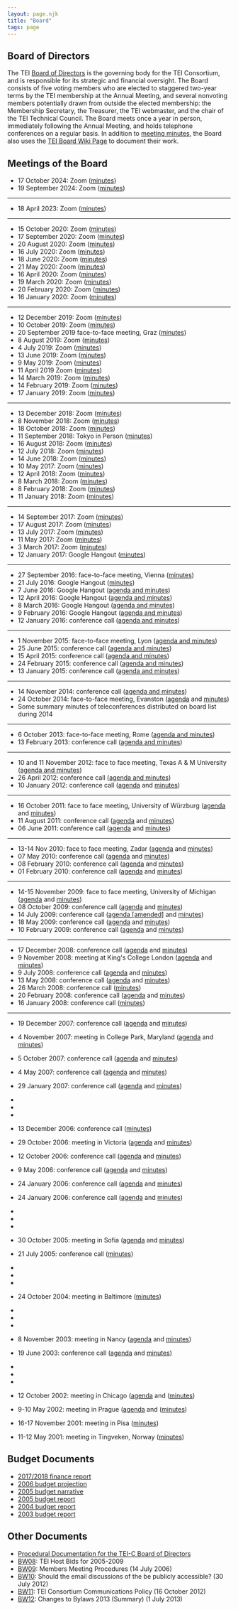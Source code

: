 ```yaml
---
layout: page.njk
title: "Board"
tags: page
---
```

## Board of Directors

The TEI [Board of Directors](/about/board-of-directors/) is the governing body for the TEI Consortium, and is responsible for its strategic and financial oversight. The Board consists of five voting members who are elected to staggered two-year terms by the TEI membership at the Annual Meeting, and several nonvoting members potentially drawn from outside the elected membership: the Membership Secretary, the Treasurer, the TEI webmaster, and the chair of the TEI Technical Council. The Board meets once a year in person, immediately following the Annual Meeting, and holds telephone conferences on a regular basis. In addition to [meeting minutes](/activities/board/ "meeting minutes"), the Board also uses the [TEI Board Wiki Page](https://wiki.tei-c.org/index.php/TEI-C_Board_of_Directors "TEI Board Wiki Page") to document their work.

## Meetings of the Board

* 17 October 2024: Zoom ([minutes](/activities/board/minutes-from-tei-board-meeting-Oct2024/))
* 19 September 2024: Zoom ([minutes](/activities/board/board-minutes-Sept2024/))

---

* 18 April 2023: Zoom ([minutes](/?page_id=31594&preview=true))

---

* 15 October 2020: Zoom ([minutes](/activities/board/tei-c-board-meeting-2020-10-15/))
* 17 September 2020: Zoom ([minutes](/activities/board/tei-c-board-meeting-2020-09-17))
* 20 August 2020: Zoom ([minutes](/activities/board/tei-c-board-meeting-2020-08-20))
* 16 July 2020: Zoom ([minutes](/activities/board/tei-c-board-meeting-2020-07-16))
* 18 June 2020: Zoom ([minutes](/activities/board/tei-c-board-meeting-2020-06-18))
* 21 May 2020: Zoom ([minutes](/activities/board/board-tei-c-board-meeting-2020-05-21))
* 16 April 2020: Zoom ([minutes](/activities/board/board-tei-c-board-meeting-2020-04-16/))
* 19 March 2020: Zoom ([minutes](/activities/board/tei-c-board-meeting-2020-03-19/))
* 20 February 2020: Zoom ([minutes](/activities/board/tei-c-board-meeting-2020-02-20/))
* 16 January 2020: Zoom ([minutes](/activities/board/tei-c-board-meeting-2020-01-16/))

---

* 12 December 2019: Zoom ([minutes](/activities/board/board-tei-c-board-meeting-2019-12-12/))
* 10 October 2019: Zoom ([minutes](/activities/board/board-tei-c-board-meeting-2019-10-10/))
* 20 September 2019 face-to-face meeting, Graz ([minutes](/activities/board/board-tei-c-face-to-face-board-meeting-2019-09-20/))
* 8 August 2019: Zoom ([minutes](/activities/board/board-tei-c-board-meeting-2019-08-08/))
* 4 July 2019: Zoom ([minutes](/activities/board/tei-c-board-meeting-2019-07-04/))
* 13 June 2019: Zoom ([minutes](/activities/board/board-tei-c-board-meeting-2019-06-13/))
* 9 May 2019: Zoom ([minutes](/activities/board/board-tei-c-board-meeting-2019-05-09/))
* 11 April 2019 Zoom ([minutes](/activities/board/board-tei-c-board-meeting-2019-04-11/))
* 14 March 2019: Zoom ([minutes](/activities/board/board-tei-c-board-meeting-2019-03-14/))
* 14 February 2019: Zoom ([minutes](/activities/board/board-tei-c-board-meeting-2019-02-14/))
* 17 January 2019: Zoom ([minutes](/activities/board/board-tei-c-board-meeting-2019-01-17/))

---

* 13 December 2018: Zoom ([minutes](/activities/board/tei-c-board-meeting-2018-12-18/))
* 8 November 2018: Zoom ([minutes](/activities/board/tei-c-board-meeting-2018-11-8/))
* 18 October 2018: Zoom ([minutes](/activities/board/tei-c-board-meeting-2018-10-18))
* 11 September 2018: Tokyo in Person ([minutes](/activities/board/tei-c-board-meeting-2018-09-11/))
* 16 August 2018: Zoom ([minutes](/activities/board/tei-c-board-meeting-2018-08-16/))
* 12 July 2018: Zoom ([minutes](/activities/board/tei-c-board-meeting-2018-07-12/))
* 14 June 2018: Zoom ([minutes](/activities/board/tei-c-board-meeting-2018-06-14/))
* 10 May 2017: Zoom ([minutes](/activities/board/tei-c-board-minutes-2018-05-10/))
* 12 April 2018: Zoom ([minutes](/activities/board/tei-c-board-meeting-2018-04-12/))
* 8 March 2018: Zoom ([minutes](/activities/board/tei-c-board-meeting-2018-03-08/))
* 8 February 2018: Zoom ([minutes](/activities/board/tei-c-board-meeting-2018-02-08/))
* 11 January 2018: Zoom ([minutes](/activities/board/tei-c-board-meeting-minutes-2018-01-11/))

---

* 14 September 2017: Zoom ([minutes](/activities/board/tei-c-board-meeting-minutes-2017-09-14/))
* 17 August 2017: Zoom ([minutes](/activities/board/tei-c-board-meeting-minutes-2017-08-17/))
* 13 July 2017: Zoom ([minutes](/activities/board/tei-c-board-meeting-minutes-2017-07-13/))
* 11 May 2017: Zoom ([minutes](/activities/board/tei-c-board-minutes-2017-05-11/))
* 3 March 2017: Zoom ([minutes](/activities/board/tei-board-minutes-google-hangout-3-march-2017/))
* 12 January 2017: Google Hangout ([minutes](/activities/board/tei-board-minutes-google-hangout-12-january-2017/))

---

* 27 September 2016: face-to-face meeting, Vienna ([minutes](/activities/board/tei-board-meeting-in-person-meeting-2016-09-27/))
* 21 July 2016: Google Hangout ([minutes](/activities/board/tei-board-minutes-google-hangout-21-july-2016/))
* 7 June 2016: Google Hangout ([agenda and minutes](/activities/board/tei-board-minutes-google-hangout-07-june-2016/))
* 12 April 2016: Google Hangout ([agenda and minutes](/activities/board/bm64.xml))
* 8 March 2016: Google Hangout ([agenda and minutes](/activities/board/bm63.xml))
* 9 February 2016: Google Hangout ([agenda and minutes](/activities/board/bm62.xml))
* 12 January 2016: conference call ([agenda and minutes](/activities/board/bm61.xml))

---

* 1 November 2015: face-to-face meeting, Lyon ([agenda and minutes](/activities/board/bm60.xml))
* 25 June 2015: conference call ([agenda and minutes](/activities/board/bm59.xml))
* 15 April 2015: conference call ([agenda and minutes](/activities/board/bm58.xml))
* 24 February 2015: conference call ([agenda and minutes](/activities/board/bm57.xml))
* 13 January 2015: conference call ([agenda and minutes](/activities/board/bm56.xml))

---

* 14 November 2014: conference call ([agenda and minutes](/activities/board/bm55.xml))
* 24 October 2014: face-to-face meeting, Evanston ([agenda](/Membership/Meetings/2014/mm72.xml) and [minutes](/activities/board/bm54.xml))
* Some summary minutes of teleconferences distributed on board list during 2014

---

* 6 October 2013: face-to-face meeting, Rome ([agenda and minutes](/activities/board/bm48.xml))
* 13 February 2013: conference call ([agenda and minutes](/activities/board/bm47.xml))

---

* 10 and 11 November 2012: face to face meeting, Texas A & M University ([agenda and minutes](/activities/board/bm46.xml))
* 26 April 2012: conference call ([agenda and minutes](/activities/board/bm45.xml))
* 10 January 2012: conference call ([agenda](/activities/board/bm44a.xml) and [minutes](/activities/board/bm44.xml))

---

* 16 October 2011: face to face meeting, University of Würzburg ([agenda](/activities/board/bm43a.xml) and [minutes](/activities/board/bm43.xml))
* 11 August 2011: conference call ([agenda](/activities/board/bm42a.xml) and [minutes](/activities/board/bm42.xml))
* 06 June 2011: conference call ([agenda](/activities/board/bm41a.xml) and [minutes](/activities/board/bm41.xml))

---

* 13-14 Nov 2010: face to face meeting, Zadar ([agenda](/activities/board/bm40a.xml) and [minutes](/activities/board/bm40.xml))
* 07 May 2010: conference call ([agenda](/activities/board/bm39a.xml) and [minutes](/activities/board/bm39.xml))
* 08 February 2010: conference call ([agenda](/activities/board/bm38a.xml) and [minutes](/activities/board/bm38.xml))
* 01 February 2010: conference call ([agenda](/activities/board/bm37a.xml) and [minutes](/activities/board/bm37.xml))

---

* 14-15 November 2009: face to face meeting, University of Michigan ([agenda](/activities/board/bm36a.xml) and [minutes](/activities/board/bm36.xml))
* 08 October 2009: conference call ([agenda](/activities/board/bm35a.xml) and [minutes](/activities/board/bm35.xml))
* 14 July 2009: conference call ([agenda [amended]](/activities/board/bm34a.xml) and [minutes](/activities/board/bm34.xml))
* 18 May 2009: conference call ([agenda](/activities/board/bm33a.xml) and [minutes](/activities/board/bm33.xml))
* 10 February 2009: conference call ([agenda](/activities/board/bm32a.xml) and [minutes](/activities/board/bm32.xml))

---

* 17 December 2008: conference call ([agenda](/activities/board/bm31a.xml) and [minutes](/activities/board/bm31.xml))
* 9 November 2008: meeting at King's College London ([agenda](/activities/board/bm30a.xml) and [minutes](/activities/board/bm30.xml))
* 9 July 2008: conference call ([agenda](/activities/board/bm29a.xml) and [minutes](/activities/board/bm29.xml))
* 13 May 2008: conference call ([agenda](/activities/board/bm28a.xml) and [minutes](/activities/board/bm28.xml))
* 26 March 2008: conference call ([minutes](/activities/board/bm27.xml))
* 20 February 2008: conference call ([agenda](/activities/board/bm26a.xml) and [minutes](/activities/board/bm26.xml))
* 16 January 2008: conference call ([minutes](/activities/board/bm25.xml))

---

* 19 December 2007: conference call ([agenda](/activities/board/bm24a.xml) and [minutes](/activities/board/bm24.xml))
* 4 November 2007: meeting in College Park, Maryland ([agenda](/activities/board/bm23a.xml) and [minutes](/activities/board/bm23.xml))
* 5 October 2007: conference call ([agenda](/activities/board/bm22a.xml) and [minutes](/activities/board/bm22.xml))
* 4 May 2007: conference call ([agenda](/activities/board/bm21a.xml) and [minutes](/activities/board/bm21.xml))
* 29 January 2007: conference call ([agenda](/activities/board/bm20a.xml) and [minutes](/activities/board/bm20.xml))
* 
* 
* 
* 13 December 2006: conference call ([minutes](/activities/board/bm19.xml))
* 29 October 2006: meeting in Victoria ([agenda](/activities/board/bm18a.xml) and [minutes](/activities/board/bm18.xml))
* 12 October 2006: conference call ([agenda](/activities/board/bm17a.xml) and [minutes](/activities/board/bm17.xml))
* 9 May 2006: conference call ([agenda](/activities/board/bm16a.xml) and [minutes](/activities/board/bm16.xml))
* 24 January 2006: conference call ([agenda](/activities/board/bm15a.xml) and [minutes](/activities/board/bm15.xml))
* 24 January 2006: conference call ([agenda](/activities/board/bm15a.xml) and [minutes](/activities/board/bm15.xml))
* 
* 
* 
* 30 October 2005: meeting in Sofia ([agenda](/activities/board/bm14a.xml) and [minutes](/activities/board/bm14.xml))
* 21 July 2005: conference call ([minutes](/activities/board/bm13.xml))
* 
* 
* 
* 24 October 2004: meeting in Baltimore ([minutes](/activities/board/bm12.xml))
* 
* 
* 
* 8 November 2003: meeting in Nancy ([agenda](/activities/board/bm11a.xml) and [minutes](/activities/board/bm11.xml))
* 19 June 2003: conference call ([agenda](/activities/board/bm09.xml) and [minutes](/activities/board/bm10.xml))
* 
* 
* 
* 12 October 2002: meeting in Chicago ([agenda](/activities/board/bm07.xml) and ([minutes](/activities/board/bm08.xml))
* 9-10 May 2002: meeting in Prague ([agenda](/activities/board/bm03a.xml) and ([minutes](/activities/board/bm06.xml))



* 16-17 November 2001: meeting in Pisa ([minutes](/activities/board/text-encoding-intiative-consortium-minutes-of-the-board-of-directors-meeting-saturday-november-17-2001-grand-hotel-duomo-pisa-italy/))
* 11-12 May 2001: meeting in Tingveken, Norway ([minutes](/activities/board/bm01.xml))





Budget Documents
----------------


* [2017/2018 finance report](/wp-content/uploads/2018/12/Finance-Report-2017_18.pdf)
* [2006 budget projection](/wp-content/uploads/2017/01/2006budgetproj.pdf)
* [2005 budget narrative](/wp-content/uploads/2017/01/2005budgetnarr.pdf)
* [2005 budget report](/wp-content/uploads/2017/01/2005budget.pdf)
* [2004 budget report](/wp-content/uploads/2017/01/budget_2004.pdf)
* [2003 budget report](/wp-content/uploads/2017/01/budget_2003.pdf)




Other Documents
---------------


* [Procedural Documentation for the TEI-C Board of Directors](/activities/board/tei-consortium-procedures-customs-and-practices/)
* [BW08](/activities/board/bw08.xml): TEI Host Bids for 2005-2009
* [BW09](/activities/board/bw09.xml): Members Meeting Procedures (14 July 2006)
* [BW10](/activities/board/bw10.xml): Should the email discussions of the be publicly accessible? (30 July 2012)
* [BW11](/activities/board/bw11.xml): TEI Consortium Communications Policy (16 October 2012)
* [BW12](/activities/board/bw12.xml): Changes to Bylaws 2013 (Summary) (1 July 2013)


